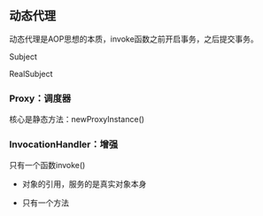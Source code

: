 ## 动态代理

动态代理是AOP思想的本质，invoke函数之前开启事务，之后提交事务。



Subject

RealSubject

### Proxy：调度器

核心是静态方法：newProxyInstance()

### InvocationHandler：增强



只有一个函数invoke()

* 对象的引用，服务的是真实对象本身

* 只有一个方法